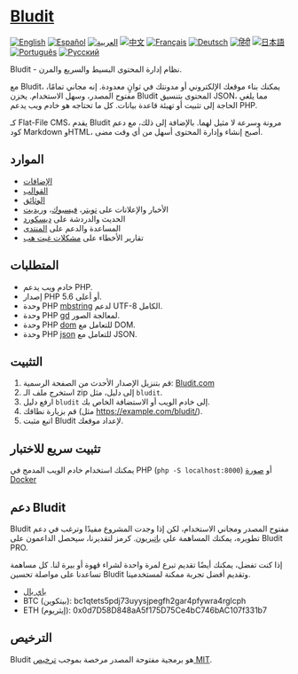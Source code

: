 # [Bludit](https://www.bludit.com/)

[![English](https://img.shields.io/badge/Language-English-blue.svg)](README.md)
[![Español](https://img.shields.io/badge/Language-Español-green.svg)](README.es.md)
[![العربية](https://img.shields.io/badge/Language-العربية-yellow.svg)](README.ar.md)
[![中文](https://img.shields.io/badge/Language-中文-red.svg)](README.zh.md)
[![Français](https://img.shields.io/badge/Language-Français-purple.svg)](README.fr.md)
[![Deutsch](https://img.shields.io/badge/Language-Deutsch-orange.svg)](README.de.md)
[![हिंदी](https://img.shields.io/badge/Language-हिंदी-lightblue.svg)](README.hi.md)
[![日本語](https://img.shields.io/badge/Language-日本語-pink.svg)](README.ja.md)
[![Português](https://img.shields.io/badge/Language-Português-darkgreen.svg)](README.pt.md)
[![Русский](https://img.shields.io/badge/Language-Русский-cyan.svg)](README.ru.md)

Bludit - نظام إدارة المحتوى البسيط والسريع والمرن.

مع Bludit، يمكنك بناء موقعك الإلكتروني أو مدونتك في ثوانٍ معدودة. إنه مجاني تمامًا، مفتوح المصدر، وسهل الاستخدام. يخزن Bludit المحتوى بتنسيق JSON، مما يلغي الحاجة إلى تثبيت أو تهيئة قاعدة بيانات. كل ما تحتاجه هو خادم ويب يدعم PHP.

كـ Flat-File CMS، يقدم Bludit مرونة وسرعة لا مثيل لهما. بالإضافة إلى ذلك، مع دعم كود Markdown وHTML، أصبح إنشاء وإدارة المحتوى أسهل من أي وقت مضى.

## الموارد

- [الإضافات](https://plugins.bludit.com)
- [القوالب](https://themes.bludit.com)
- [الوثائق](https://docs.bludit.com)
- الأخبار والإعلانات على [تويتر](https://twitter.com/bludit)، [فيسبوك](https://www.facebook.com/bluditcms)، و[ريديت](https://www.reddit.com/r/bludit/)
- الحديث والدردشة على [ديسكورد](https://discord.gg/CFaXEdZWds)
- المساعدة والدعم على [المنتدى](https://forum.bludit.org)
- تقارير الأخطاء على [مشكلات غيت هب](https://github.com/bludit/bludit/issues)

## المتطلبات

- خادم ويب يدعم PHP.
- إصدار PHP 5.6 أو أعلى.
- وحدة PHP [mbstring](http://php.net/manual/en/book.mbstring.php) لدعم UTF-8 الكامل.
- وحدة PHP [gd](http://php.net/manual/en/book.image.php) لمعالجة الصور.
- وحدة PHP [dom](http://php.net/manual/en/book.dom.php) للتعامل مع DOM.
- وحدة PHP [json](http://php.net/manual/en/book.json.php) للتعامل مع JSON.

## التثبيت

1. قم بتنزيل الإصدار الأحدث من الصفحة الرسمية: [Bludit.com](https://www.bludit.com)
2. استخرج ملف الـ zip إلى دليل، مثل `bludit`.
3. ارفع دليل `bludit` إلى خادم الويب أو الاستضافة الخاص بك.
4. قم بزيارة نطاقك (مثل https://example.com/bludit/).
5. اتبع مثبت Bludit لإعداد موقعك.

## تثبيت سريع للاختبار

يمكنك استخدام خادم الويب المدمج في PHP (`php -S localhost:8000`) أو [صورة Docker](https://hub.docker.com/r/bludit/docker/)

## دعم Bludit

Bludit مفتوح المصدر ومجاني الاستخدام، لكن إذا وجدت المشروع مفيدًا وترغب في دعم تطويره، يمكنك المساهمة على [باتيريون](https://www.patreon.com/bePatron?c=921115&rid=2458860). كرمز لتقديرنا، سيحصل الداعمون على Bludit PRO.

إذا كنت تفضل، يمكنك أيضًا تقديم تبرع لمرة واحدة لشراء قهوة أو بيرة لنا. كل مساهمة تساعدنا على مواصلة تحسين Bludit وتقديم أفضل تجربة ممكنة لمستخدمينا.

- [باي بال](https://www.paypal.me/bludit/10)
- BTC (بيتكوين): bc1qtets5pdj73uyysjpegfh2gar4pfywra4rglcph
- ETH (إيثريوم): 0x0d7D58D848aA5f175D75Ce4bC746bAC107f331b7

## الترخيص

Bludit هو برمجية مفتوحة المصدر مرخصة بموجب [ترخيص MIT](https://tldrlegal.com/license/mit-license).
